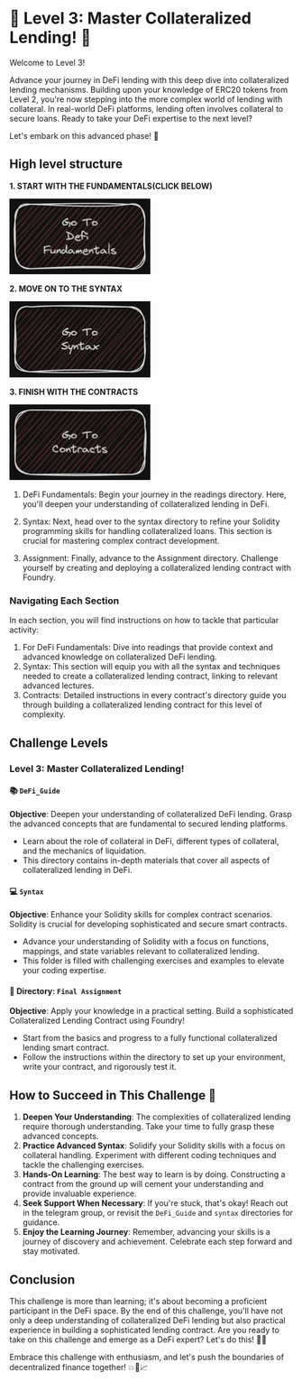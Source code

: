 # 🚀 Level 3: Master Collateralized Lending! 🌟
Welcome to Level 3!

Advance your journey in DeFi lending with this deep dive into collateralized lending mechanisms. Building upon your knowledge of ERC20 tokens from Level 2, you're now stepping into the more complex world of lending with collateral. In real-world DeFi platforms, lending often involves collateral to secure loans. Ready to take your DeFi expertise to the next level?

Let's embark on this advanced phase! 💪

## High level structure
**1. START WITH THE FUNDAMENTALS(CLICK BELOW)**

[<img alt="start here" width="250px" src="../images/defi_fundamentals.png" />](./Assignment/DeFi_Guide.md)

**2. MOVE ON TO THE SYNTAX**

[<img alt="start here" width="250px" src="../images/syntax.png" />](./Assignment/Syntax.md)

**3. FINISH WITH THE CONTRACTS**

[<img alt="start here" width="250px" src="../images/contracts.png" />](./Assignment/Readme.md)

1. DeFi Fundamentals: Begin your journey in the readings directory. Here, you'll deepen your understanding of collateralized lending in DeFi.

2. Syntax: Next, head over to the syntax directory to refine your Solidity programming skills for handling collateralized loans. This section is crucial for mastering complex contract development.

3. Assignment: Finally, advance to the Assignment directory. Challenge yourself by creating and deploying a collateralized lending contract with Foundry.

### Navigating Each Section
In each section, you will find instructions on how to tackle that particular activity:

1. For DeFi Fundamentals: Dive into readings that provide context and advanced knowledge on collateralized DeFi lending.
2. Syntax: This section will equip you with all the syntax and techniques needed to create a collateralized lending contract, linking to relevant advanced lectures.
3. Contracts: Detailed instructions in every contract's directory guide you through building a collateralized lending contract for this level of complexity.

## Challenge Levels

### Level 3: Master Collateralized Lending!

#### 📚 `DeFi_Guide`
**Objective**: Deepen your understanding of collateralized DeFi lending. Grasp the advanced concepts that are fundamental to secured lending platforms.
- Learn about the role of collateral in DeFi, different types of collateral, and the mechanics of liquidation.
- This directory contains in-depth materials that cover all aspects of collateralized lending in DeFi.

#### 💻 `Syntax`
**Objective**: Enhance your Solidity skills for complex contract scenarios. Solidity is crucial for developing sophisticated and secure smart contracts.
- Advance your understanding of Solidity with a focus on functions, mappings, and state variables relevant to collateralized lending.
- This folder is filled with challenging exercises and examples to elevate your coding expertise.

#### 🔧 Directory: `Final Assignment`
**Objective**: Apply your knowledge in a practical setting. Build a sophisticated Collateralized Lending Contract using Foundry!
- Start from the basics and progress to a fully functional collateralized lending smart contract.
- Follow the instructions within the directory to set up your environment, write your contract, and rigorously test it.

## How to Succeed in This Challenge 🌟

1. **Deepen Your Understanding**: The complexities of collateralized lending require thorough understanding. Take your time to fully grasp these advanced concepts.
2. **Practice Advanced Syntax**: Solidify your Solidity skills with a focus on collateral handling. Experiment with different coding techniques and tackle the challenging exercises.
3. **Hands-On Learning**: The best way to learn is by doing. Constructing a contract from the ground up will cement your understanding and provide invaluable experience.
4. **Seek Support When Necessary**: If you're stuck, that's okay! Reach out in the telegram group, or revisit the `DeFi_Guide` and `syntax` directories for guidance.
5. **Enjoy the Learning Journey**: Remember, advancing your skills is a journey of discovery and achievement. Celebrate each step forward and stay motivated.

## Conclusion

This challenge is more than learning; it's about becoming a proficient participant in the DeFi space. By the end of this challenge, you'll have not only a deep understanding of collateralized DeFi lending but also practical experience in building a sophisticated lending contract. Are you ready to take on this challenge and emerge as a DeFi expert? Let's do this! 🚀🌟

Embrace this challenge with enthusiasm, and let's push the boundaries of decentralized finance together! 💥💼📈
